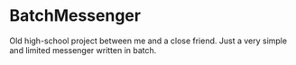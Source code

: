 # BatchMessenger
Old high-school project between me and a close friend. Just a very simple and limited messenger written in batch.
